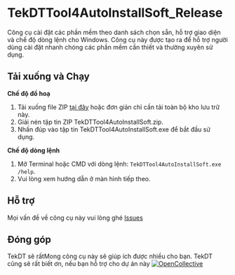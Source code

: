# TekDTTool4AutoInstallSoft_Release
Công cụ cài đặt các phần mềm theo danh sách chọn sẵn, hỗ trợ giao diện và chế độ dòng lệnh cho Windows. Công cụ này được tạo ra để hỗ trợ người dùng cài đặt nhanh chóng các phần mềm cần thiết và thường xuyên sử dụng.

## <summary><b>Tải xuống và Chạy</b></summary>

<b>Chế độ đồ hoạ</b>

1. Tải xuống file ZIP [tại đây](https://github.com/tekdt/TekDTTool4AutoInstallSoft_Release/releases/download/TekDTTool4AutoInstallSoft/TekDTTool4AutoInstallSoft.zip) hoặc đơn giản chỉ cần tải toàn bộ kho lưu trữ này.
2. Giải nén tập tin ZIP TekDTTool4AutoInstallSoft.zip.
3. Nhấn đúp vào tập tin TekDTTool4AutoInstallSoft.exe để bắt đầu sử dụng.

<b>Chế độ dòng lệnh</b>

1. Mở Terminal hoặc CMD với dòng lệnh: `TekDTTool4AutoInstallSoft.exe /help`.
2. Vui lòng xem hướng dẫn ở màn hình tiếp theo.

## <summary><b>Hỗ trợ</b></summary>
Mọi vấn đề về công cụ này vui lòng ghé [Issues](https://github.com/tekdt/TekDTTool4AutoInstallSoft_Release/issues)

## <summary><b>Đóng góp</b></summary>
TekDT sẽ rấtMong công cụ này sẽ giúp ích được nhiều cho bạn. TekDT cũng sẽ rất biết ơn, nếu bạn hỗ trợ cho dự án này [![OpenCollective](https://opencollective.com/webpack/donate/button@2x.png?color=blue)](https://opencollective.com/tekdtcom/donate?interval=oneTime&amount=1000000&contributeAs=me)
